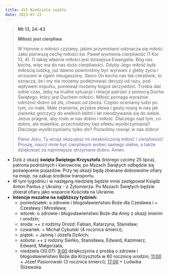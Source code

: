 ```yaml
---
title: XVI Niedziela zwykła
date: 2023-07-23
---
```


> **Mt 13, 24-43**
>
> **Miłość jest cierpliwa**
>
> W Hymnie o miłości czytamy, jakimi przymiotami odznacza się miłość. Jako pierwszą cechę miłości św. Paweł wymienia cierpliwość (1 Kor 13, 4). O takiej właśnie miłości jest dzisiejsza Ewangelia. Bóg nas kocha, więc ma do nas dużo cierpliwości. Gdyby Jego miłość była miłością ludzką, już dawno powinniśmy być wyrwani z gleby życia i wrzuceni w ogień nieugaszony. Skoro On kocha nas tak cierpliwie, to oznacza, że i my nie możemy podejmować decyzji od razu, pod wpływem impulsu, ponieważ możemy kogoś skrzywdzić. Trzeba dać sobie czas, żeby na trudne sytuacje i relacje patrzeć z pomocą Ducha Świętego, który jest Duchem miłości. Miłość pomaga wyraźnie odróżnić dobro od zła, chwast od zboża. Często oceniamy ludzi po tym, co małe. Małe zranienia, przykre słowa i gesty rosną w nas jak ziarenko gorczycy do wielkich kłótni i lat nieodzywania się do siebie. Jezus pragnie, aby rosło w nas dobro i miłość. Dlaczego nad tym, co dobre, ale maleńkie, przechodzimy bez efektu wyolbrzymiania? Dlaczego wyolbrzymiamy tylko zło? Pozwólmy rosnąć w nas dobru!
>
> <span style="color: #666699;">Panie Jezu, Ty wciąż okazujesz mi nieskończoną miłość i cierpliwość! Proszę, naucz mnie być cierpliwym wobec samego siebie, a także dziękować za najmniejsze otrzymane dobro. Amen.
> &nbsp;

- Dziś z okazji **święta Świętego Krzysztofa** (którego czcimy 25 lipca), patrona podróżnych i kierowców, po Mszach Świętych odbędzie się poświęcenie pojazdów. Przy tej okazji będą zbierane dobrowolne ofiary na misje, na zakup środków transportu.
 - W tym tygodniu i w następną niedzielę będzie mnie zastępował Ksiądz Anton Pantus z Ukrainy - z Żytomierza. Po Mszach Świętych będzie zbierał ofiary jako wsparcie Kościoła na Ukrainie.
- **Intencje mszalne na najbliższy tydzień:**
  - poniedziałek: o zdrowie i błogosławieństwo Boże dla Czesława i + Czesławy i Mirosława;
  - wtorek: o zdrowie i błogosławieństwo Boże dla Anny z okazji imienin i urodzin;
  - środa: ++ z rodziny Drozd: Fabian, Katarzyna, Stanisław;
  - czwartek: + Michał Cybulski (4 rocznica śmierci);
  - piątek: + Janinę i Józefa Dzikich;
  - sobota: ++ z rodziny Sieńko, Stanisława, Edward, Kazimierz, Edward, Małgorzata;
  - niedziela (30.07): <u>9:00</u> dziękczynna z prośbą o zdrowie i błogosławieństwo Boże dla Krzysztofa w 60 rocznicę urodzin; <u>11:00</u> + Józef Pasiorowski (3 rocznica śmierci); <u>17:00</u> + Ludwika Śliżewska.

